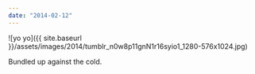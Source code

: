 ```yaml
---
date: "2014-02-12"
---
```


![yo yo]({{ site.baseurl }}/assets/images/2014/tumblr_n0w8p11gnN1r16syio1_1280-576x1024.jpg)

Bundled up against the cold.
